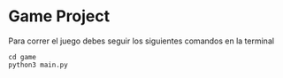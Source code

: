 # Game Project

Para correr el juego debes seguir los siguientes comandos en la terminal
```ssh
cd game
python3 main.py
```